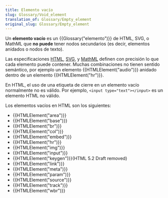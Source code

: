 ```yaml
---
title: Elemento vacío
slug: Glossary/Void_element
translation_of: Glossary/Empty_element
original_slug: Glossary/Empty_element
---
```


Un **elemento vacío** es un {{Glossary("elemento")}} de HTML, SVG, o MathML que **no puede** tener nodos secundarios (es decir, elementos anidados o nodos de texto).

Las especificaciones [HTML](https://html.spec.whatwg.org/multipage/), [SVG](https://www.w3.org/TR/SVG2/), y [MathML](https://www.w3.org/TR/MathML3/) definen con precisión lo que cada elemento puede contener. Muchas combinaciones no tienen sentido semántico, por ejemplo un elemento {{HTMLElement("audio")}} anidado dentro de un elemento {{HTMLElement("hr")}}.

En HTML, el uso de una etiqueta de cierre en un elemento vacío normalmente no es válido. Por ejemplo, `<input type="text"></input>` es un elemento HTML no válido.

Los elementos vacíos en HTML son los siguientes:

- {{HTMLElement("area")}}
- {{HTMLElement("base")}}
- {{HTMLElement("br")}}
- {{HTMLElement("col")}}
- {{HTMLElement("embed")}}
- {{HTMLElement("hr")}}
- {{HTMLElement("img")}}
- {{HTMLElement("input")}}
- {{HTMLElement("keygen")}}(HTML 5.2 Draft removed)
- {{HTMLElement("link")}}
- {{HTMLElement("meta")}}
- {{HTMLElement("param")}}
- {{HTMLElement("source")}}
- {{HTMLElement("track")}}
- {{HTMLElement("wbr")}}
